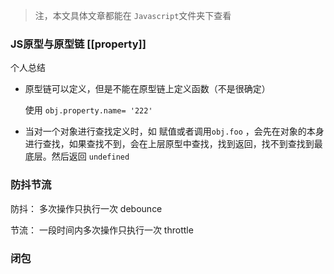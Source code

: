 > 注，本文具体文章都能在 `Javascript`文件夹下查看

### JS原型与原型链 [[property]]

个人总结

- 原型链可以定义，但是不能在原型链上定义函数（不是很确定）

  使用 `obj.property.name= '222'`

- 当对一个对象进行查找定义时，如 赋值或者调用`obj.foo` ，会先在对象的本身进行查找，如果查找不到，会在上层原型中查找，找到返回，找不到查找到最底层。然后返回 `undefined`

### 防抖节流

防抖： 多次操作只执行一次 debounce

节流： 一段时间内多次操作只执行一次 throttle

### 闭包

